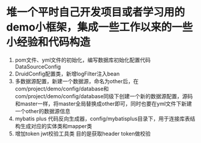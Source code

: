 # 堆一个平时自己开发项目或者学习用的demo小框架，集成一些工作以来的一些小经验和代码构造
1. pom文件、yml文件的初始化，编写数据库初始化配置代码DataSourceConfig
2. DruidConfig配置类，新增logFilter注入bean
3. 多数据源配置，新建一个数据源，命名为other后，在com/project/demo/config/database和com/project/demo/config/database同级下创建一个新的数据源配置，源码和master一样，将master全局替换成other即可，同时也要在yml文件下新建一个other的数据源信息
4. mybatis plus 代码反向生成器，config/mybatisplus目录下，用于连接库表结构生成对应的实体类和mapper类
5. 增加token jwt校验工具类 目的是获取header token做校验